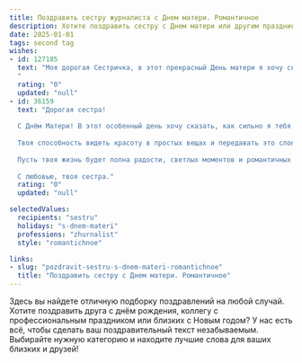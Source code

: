 ```yaml
---
title: Поздравить сестру журналиста с Днем матери. Романтичное
description: Хотите поздравить сестру с Днем матери или другим праздником? Наш ИИ создаст незабываемое поздравление, а вы обязательно выделитесь среди других.  
date: 2025-01-01
tags: second tag
wishes:
- id: 127185
  text: "Моя дорогая Сестричка, в этот прекрасный День матери я хочу сказать тебе спасибо за всё: за твой светлый ум, за твою чуткую душу журналиста, умеющего находить красоту в каждом мгновении, за твою безграничную любовь и нежность.  Ты – настоящая богиня,  и пусть этот день будет полон волшебства, романтики и исполнения всех самых заветных желаний!  Обнимаю тебя крепко-крепко!
  "
  rating: "0"
  updated: "null"
- id: 36159
  text: "Дорогая сестра!
  
  С Днём Матери! В этот особенный день хочу сказать, как сильно я тебя ценю. Ты не только замечательная сестра, но и удивительная мама, которая с такой нежностью и заботой творит свою историю, вдохновляя всех вокруг.
  
  Твоя способность видеть красоту в простых вещах и передавать это слово на странице, словно магия, проникает в сердца читателей. Пусть каждое твоё слово будет так же ярким, как твоя любовь к детям, и несёт свет и надежду, как и ты сама.
  
  Пусть твоя жизнь будет полна радости, светлых моментов и романтичных сюрпризов, а в каждом дне звучит мелодия счастья. Я горжусь тобой и всегда рядом, готова поддержать и разделить радость.
  
  С любовью, твоя сестра."
  rating: "0"
  updated: "null"

selectedValues:
  recipients: "sestru"
  holidays: "s-dnem-materi"
  professions: "zhurnalist"
  style: "romantichnoe"

links:
- slug: "pozdravit-sestru-s-dnem-materi-romantichnoe"
  title: "Поздравить сестру с Днем матери. Романтичное"
---
```


Здесь вы найдете отличную подборку поздравлений на любой случай.
Хотите поздравить друга с днём рождения, коллегу с профессиональным праздником или близких с Новым годом? У нас есть всё, чтобы сделать ваш поздравительный текст незабываемым. Выбирайте нужную категорию и находите лучшие слова для ваших близких и друзей!
